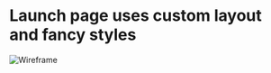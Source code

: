 # Launch page uses custom layout and fancy styles

![Wireframe](https://galvanize.mybalsamiq.com/mockups/2254349.png?key=dd6f91232218fa4d6cbf663738e10e0cfca3e151)
